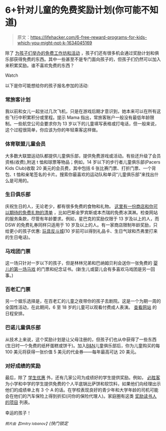 # 6+针对儿童的免费奖励计划(你可能不知道)

> 原文：<https://lifehacker.com/6-free-reward-programs-for-kids-which-you-might-not-k-1634045169>

除了 [为孩子们举办的免费工作坊和活动](https://lifehacker.com/10-free-workshops-to-keep-kids-busy-this-summer-1596366258) ，孩子们还有很多机会通过奖励计划和俱乐部获得免费的东西。其中一些甚至不是专门面向孩子的，但孩子们仍然可以加入来积累奖励。谁不喜欢免费的东西？

Watch

以下是你可能想给你的孩子报名参加的活动:

### 常旅客计划

我以前和女儿一起坐过几次飞机，只是在游戏后期才意识到，她本来可以在所有这些飞行中积累积分或里程。提示 Mama 指出，常旅客账户一般没有最低年龄限制。一些航空公司会要求你为 13 岁以下的儿童填写表格或打电话，但一般来说，这个过程很简单，你应该为你的年轻乘客这样做。

### 体育联盟儿童会员

大多数大联盟运动队都提供儿童俱乐部，提供免费游戏或活动。有些还升级了会员资格(收费),附送 t 恤和球票等物品；例如，14 岁以下的步行者儿童俱乐部(Pacers Kids Club)收取 20 美元的会员费，其中包括 6 张比赛门票、打折门票、一个背包、t 恤和亲笔签名的卡片。搜索你最喜欢的运动队和单词“儿童俱乐部”来找出什么是可用的。

### 生日俱乐部

庆祝生日的人，无论老少，都有很多免费的食物和礼物。 [这里有一份商店和你可以期待的免费礼物的清单](https://lifehacker.com/the-best-retail-and-restaurant-birthday-freebies-5781049) ，比如巴斯金罗宾斯或本杰瑞的免费冰淇淋。检查网站的服务条款，尽管有年龄要求。例如，星巴克的奖励仅限于 13 岁及以上的人，而 DSW 的免费礼券同样只适用于 10 岁及以上的人。有一家商店限制年龄奖励，只给更小的孩子优惠: [玩具反斗城](https://rewardsrus.toysrus.com/index.cfm/gbc)(10 岁前可以得到礼品卡、生日气球和杰弗里打来的生日电话)。

### 马戏团门票

这一场只针对一岁以下的孩子，但是林林兄弟和巴纳姆贝利会送你一张免费的 [婴儿的第一场马戏](http://www.ringling.com/ContentPage.aspx?id=45818&section=45446) 的门票和纪念证书。(新生儿或婴儿会有多喜欢马戏团是另一回事。)

### 百老汇门票

另一个娱乐选择是，在百老汇的儿童之夜带你的孩子去剧院。这是一个为期一周的全国性活动，在此期间，6 至 18 岁的儿童可以观看付费成人表演。 [查看网站](http://kidsnightonbroadway.com/) 的日程安排。

### 巴诺儿童俱乐部

从技术上来说，这个奖励计划是让父母注册的，但孩子们也从中获得了一些东西(生日时一个免费的纸杯蛋糕或饼干)。加入[B&N](https://kids.barnesandnoble.com/kidsclub/)儿童俱乐部后，你为儿童购买的每 100 美元将获得一张价值 5 美元的代金券——每年最高可达 20 美元。

### 对好成绩的奖励

最后，除了 [学生优惠](https://lifehacker.com/this-list-collects-all-the-places-you-can-get-a-student-1634161879) 外，还有几家公司为成绩好的学生提供奖励。例如， [必胜客](http://pizzahutpizza.com/in-the-community/kids/) 为小学和中学的学生提供免费的个人平底锅比萨饼和软饮料，如果他们向经理出示他们的成绩单上有 3 个 A 的话。在学校表现良好的青少年和大学年龄的司机可能会在他们的汽车保险上得到折扣(问你的保险代理人)。家庭圈有这类 [奖励读书人的项目](http://www.familycircle.com/family-fun/money/freebies-and-deals-for-students/) 列表。

幸运的孩子！

<small>*照片由*</small><small>*【Dmitry lobanov】*</small>*(快门锁定*